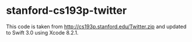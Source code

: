 # stanford-cs193p-twitter
This code is taken from http://cs193p.stanford.edu/Twitter.zip and updated to Swift 3.0 using Xcode 8.2.1.
